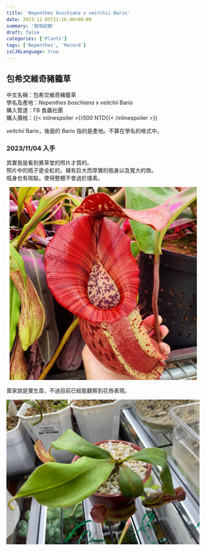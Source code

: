 ```yaml
---
title: 'Nepenthes boschiana x veitchii Bario'
date: 2023-11-05T21:16:08+08:00
summary: '栽培紀錄'
draft: false
categories: ['Plants']
tags: ['Nepenthes', 'Record']
isCJKLanguage: true
---
```


## 包希交維奇豬籠草

中文名稱：包希交維奇豬籠草  
學名及產地：*Nepenthes boschiana* x *veitchii* Bario  
購入管道：FB 食蟲社團  
購入價格：{{< inlinespoiler >}}500 NTD{{< /inlinespoiler >}}  

*veitchii* Bario，後面的 Bario 指的是產地。不算在學名的格式中。  

### 2023/11/04 入手

其實我是看到異草堂的照片才買的。  
照片中的瓶子是全紅的，擁有巨大而厚實的瓶身以及寬大的唇。  
瓶身也有斑點，使得整體不會過於樸素。  

![異草堂照片](./images/premiun-exotics.jpg "異草堂的照片")

賣家說是實生苗，不過目前已經能觀察到花唇表現。  

![2023-11-04](./images/2023-11-04.jpg "可觀察到花唇")
